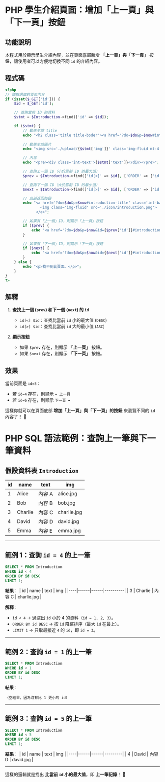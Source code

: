 # PHP 學生介紹頁面：增加「上一頁」與「下一頁」按鈕

## **功能說明**
本程式用於顯示學生介紹內容，並在頁面底部新增 **「上一頁」與「下一頁」** 按鈕，讓使用者可以方便地切換不同 `id` 的介紹內容。

## **程式碼**

```php
<?php
// 讀取選取的頁面內容
if (isset($_GET['id'])) {
    $id = $_GET['id'];

    // 查詢當前 ID 的資料
    $stmt = $Introduction->find(['id' => $id]);

    if ($stmt) {
        // 動態生成 title
        echo "<h2 class='title title-boder'><a href='?do=$do&p=$now#introduction-title' class='int-a' id='introduction-title'>學生介紹</a> <i class='bi bi-caret-right'></i> {$stmt['name']} </h2>";
        
        // 動態生成圖片
        echo "<img src='./upload/{$stmt['img']}' class='img-fluid mt-4 int-img'><hr>";

        // 內容
        echo "<pre><div class='int-text'>{$stmt['text']}</div></pre>";

        // 查詢上一個 ID（小於當前 ID 的最大值）
        $prev = $Introduction->find(['id[<]' => $id], ['ORDER' => ['id' => 'DESC']]);

        // 查詢下一個 ID（大於當前 ID 的最小值）
        $next = $Introduction->find(['id[>]' => $id], ['ORDER' => ['id' => 'ASC']]);

        // 底部返回按鈕
        echo "<a href='?do=$do&p=$now#introduction-title' class='int-back'>
                <img class='img-fluid' src='./icon/introduction.png'>
              </a>";

        // 如果有「上一個」ID，則顯示「上一頁」按鈕
        if ($prev) {
            echo "<a href='?do=$do&p=$now&id={$prev['id']}#introduction-title' class='int-prev'>⬅ 上一頁</a>";
        }

        // 如果有「下一個」ID，則顯示「下一頁」按鈕
        if ($next) {
            echo "<a href='?do=$do&p=$now&id={$next['id']}#introduction-title' class='int-next'>下一頁 ➡</a>";
        }
    } else {
        echo "<p>找不到此頁面。</p>";
    }
}
?>
```

## **解釋**
1. **查找上一個 (`prev`) 和下一個 (`next`) 的 `id`**
   - `id[<] $id`：查找比當前 `id` 小的最大值 (`DESC`)
   - `id[>] $id`：查找比當前 `id` 大的最小值 (`ASC`)

2. **顯示按鈕**
   - 如果 `$prev` 存在，則顯示 **「上一頁」** 按鈕。
   - 如果 `$next` 存在，則顯示 **「下一頁」** 按鈕。

## **效果**
當前頁面是 `id=5`：
- 若 `id=4` 存在，則顯示 `⬅ 上一頁`
- 若 `id=6` 存在，則顯示 `下一頁 ➡`

這樣你就可以在頁面底部 **增加「上一頁」與「下一頁」的按鈕** 來瀏覽不同的 `id` 內容了！ 🚀


# PHP SQL 語法範例：查詢上一筆與下一筆資料

## **假設資料表 `Introduction`**
| id | name     | text        | img           |
|----|---------|------------|--------------|
| 1  | Alice   | 內容 A     | alice.jpg    |
| 2  | Bob     | 內容 B     | bob.jpg      |
| 3  | Charlie | 內容 C     | charlie.jpg  |
| 4  | David   | 內容 D     | david.jpg    |
| 5  | Emma    | 內容 E     | emma.jpg     |

---

## **範例 1：查詢 `id = 4` 的上一筆**
```sql
SELECT * FROM Introduction
WHERE id < 4
ORDER BY id DESC
LIMIT 1;
```
**結果**：
| id | name | text  | img       |
|----|------|------|----------|
| 3  | Charlie | 內容 C | charlie.jpg |

**解釋**：
- `id < 4` → 過濾出 `id` 小於 4 的資料（`id = 1, 2, 3`）。
- `ORDER BY id DESC` → 按 `id` 降冪排序（最大 `id` 在最上）。
- `LIMIT 1` → 只取最接近 `4` 的 `id`，即 `id = 3`。

---

## **範例 2：查詢 `id = 1` 的上一筆**
```sql
SELECT * FROM Introduction
WHERE id < 1
ORDER BY id DESC
LIMIT 1;
```
**結果**：
```
（空結果，因為沒有比 1 更小的 id）
```

---

## **範例 3：查詢 `id = 5` 的上一筆**
```sql
SELECT * FROM Introduction
WHERE id < 5
ORDER BY id DESC
LIMIT 1;
```
**結果**：
| id | name  | text  | img      |
|----|------|------|---------|
| 4  | David | 內容 D | david.jpg |

---

這樣的邏輯就是找出 **比當前 `id` 小的最大值**，即 **上一筆記錄**！ 🚀


